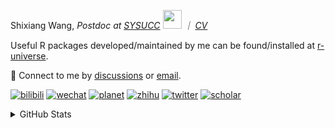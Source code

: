 
<p>Shixiang Wang, <em>Postdoc at <a href="https://sysucc.org.cn/">SYSUCC</a> <img src="https://media.giphy.com/media/WUlplcMpOCEmTGBtBW/giphy.gif" width="30">  ｜ <a href="https://shixiangwang.github.io/cv-shixiang/">CV</a>
</em></p>

Useful R packages developed/maintained by me can be found/installed at [r-universe](https://shixiangwang.r-universe.dev/).

💬 Connect to me by
[discussions](https://github.com/ShixiangWang/self-study/discussions) or [email](mailto:shixiang1994wang@gmail.com). 

[![bilibili](https://img.shields.io/badge/王诗翔-B站-yellow)](https://space.bilibili.com/11553374) [![wechat](https://img.shields.io/badge/王诗翔-微信公众号-important)](https://shixiangwang.github.io/home/logo/qrcode.jpg) [![planet](https://img.shields.io/badge/王诗翔-知识星球-blueviolet)](https://t.zsxq.com/rBqbIei)  [![zhihu](https://img.shields.io/badge/王诗翔-知乎-blue)](https://www.zhihu.com/people/shixiangwang) [![twitter](https://img.shields.io/badge/WangShxiang-twitter-ff69b4)](https://twitter.com/WangShxiang) [![scholar](https://img.shields.io/badge/ShixiangWang-Scholar-00ffff)](https://scholar.google.com/citations?user=FvNp0NkAAAAJ) 

<details>
 
<summary>GitHub Stats</summary>


<!--START_SECTION:waka-->
**🐱 My GitHub Data** 

> 📦 4.3 MB Used in GitHub's Storage 
 > 
> 🏆 678 Contributions in the Year 2023
 > 
> 🚫 Not Opted to Hire
 > 
> 📜 86 Public Repositories 
 > 
> 🔑 25 Private Repositories 
 > 
**I'm an Early 🐤** 

```text
🌞 Morning                1814 commits        ████░░░░░░░░░░░░░░░░░░░░░   15.36 % 
🌆 Daytime                4812 commits        ██████████░░░░░░░░░░░░░░░   40.74 % 
🌃 Evening                4444 commits        █████████░░░░░░░░░░░░░░░░   37.63 % 
🌙 Night                  741 commits         ██░░░░░░░░░░░░░░░░░░░░░░░   06.27 % 
```
📅 **I'm Most Productive on Wednesday** 

```text
Monday                   1781 commits        ████░░░░░░░░░░░░░░░░░░░░░   15.08 % 
Tuesday                  2042 commits        ████░░░░░░░░░░░░░░░░░░░░░   17.29 % 
Wednesday                2199 commits        █████░░░░░░░░░░░░░░░░░░░░   18.62 % 
Thursday                 1759 commits        ████░░░░░░░░░░░░░░░░░░░░░   14.89 % 
Friday                   2015 commits        ████░░░░░░░░░░░░░░░░░░░░░   17.06 % 
Saturday                 882 commits         ██░░░░░░░░░░░░░░░░░░░░░░░   07.47 % 
Sunday                   1133 commits        ██░░░░░░░░░░░░░░░░░░░░░░░   09.59 % 
```


**I Mostly Code in R** 

```text
R                        81 repos            █████████████░░░░░░░░░░░░   51.92 % 
HTML                     21 repos            ███░░░░░░░░░░░░░░░░░░░░░░   13.46 % 
Shell                    9 repos             █░░░░░░░░░░░░░░░░░░░░░░░░   05.77 % 
Rust                     4 repos             █░░░░░░░░░░░░░░░░░░░░░░░░   02.56 % 
TypeScript               1 repo              ░░░░░░░░░░░░░░░░░░░░░░░░░   00.64 % 
```




 Last Updated on 24/06/2023 18:57:52 UTC
<!--END_SECTION:waka-->

> These Readme stats are generated using github action [awesome-readme-stats](https://github.com/anmol098/waka-readme-stats)

-----

**NOTE: Top languages does not indicate my skill level or anything like that. It is just a metric of which languages have been hosted by me on GitHub based on the usage across repositories.**

</details>
